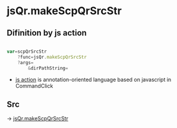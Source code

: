 # jsQr.makeScpQrSrcStr

## Difinition by js action

```js.js

var=scpQrSrcStr
	?func=jsQr.makeScpQrSrcStr
	?args=
		&dirPathString=
```

- [js action]() is annotation-oriented language based on javascript in CommandClick

## Src

-> [jsQr.makeScpQrSrcStr](https://github.com/puutaro/CommandClick/blob/master/app/src/main/java/com/puutaro/commandclick/fragment_lib/terminal_fragment/js_interface/qr/JsQr.kt#L222)


